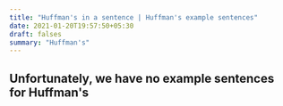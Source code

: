 ```yaml
---
title: "Huffman's in a sentence | Huffman's example sentences"
date: 2021-01-20T19:57:50+05:30
draft: falses
summary: "Huffman's"
---
```

## Unfortunately, we have no example sentences for Huffman's                 
